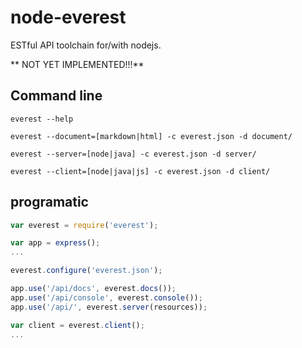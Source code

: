 node-everest
=============

ESTful API toolchain for/with nodejs.

** NOT YET IMPLEMENTED!!!**

Command line
------------

```
everest --help
```

```
everest --document=[markdown|html] -c everest.json -d document/
```

```
everest --server=[node|java] -c everest.json -d server/
```

```
everest --client=[node|java|js] -c everest.json -d client/
```

programatic
-----------

```javascript
var everest = require('everest');

var app = express();
...

everest.configure('everest.json');

app.use('/api/docs', everest.docs());
app.use('/api/console', everest.console());
app.use('/api/', everest.server(resources));

var client = everest.client();
...
```
